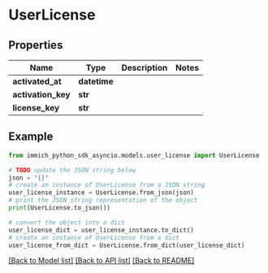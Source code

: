 # UserLicense


## Properties

Name | Type | Description | Notes
------------ | ------------- | ------------- | -------------
**activated_at** | **datetime** |  | 
**activation_key** | **str** |  | 
**license_key** | **str** |  | 

## Example

```python
from immich_python_sdk_asyncio.models.user_license import UserLicense

# TODO update the JSON string below
json = "{}"
# create an instance of UserLicense from a JSON string
user_license_instance = UserLicense.from_json(json)
# print the JSON string representation of the object
print(UserLicense.to_json())

# convert the object into a dict
user_license_dict = user_license_instance.to_dict()
# create an instance of UserLicense from a dict
user_license_from_dict = UserLicense.from_dict(user_license_dict)
```
[[Back to Model list]](../README.md#documentation-for-models) [[Back to API list]](../README.md#documentation-for-api-endpoints) [[Back to README]](../README.md)


